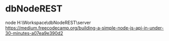 # dbNodeREST
node H:\Workspace\dbNodeREST\server
https://medium.freecodecamp.org/building-a-simple-node-js-api-in-under-30-minutes-a07ea9e390d2
